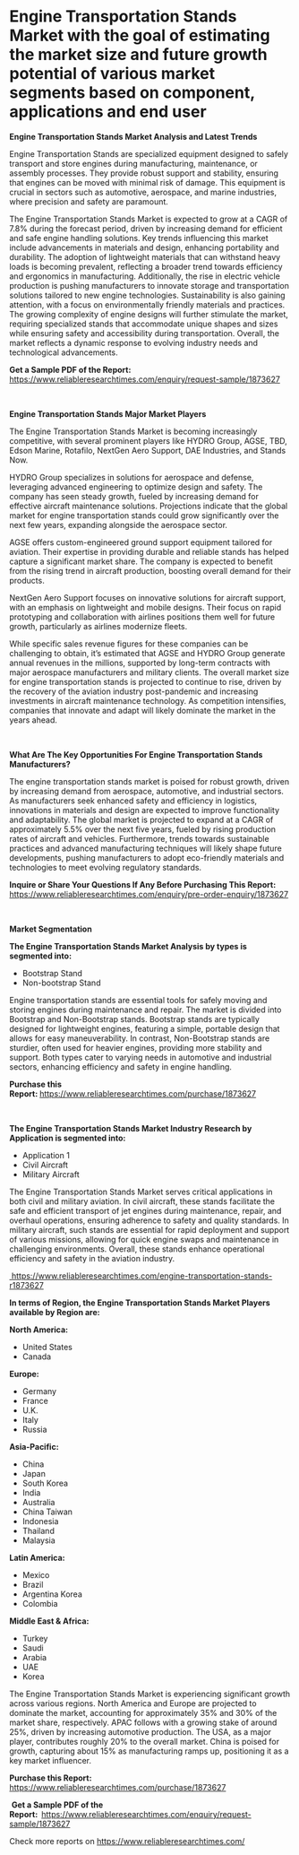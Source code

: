 <p><h1>Engine Transportation Stands Market with the goal of estimating the market size and future growth potential of various market segments based on component, applications and end user</h1></p><p><strong>Engine Transportation Stands Market Analysis and Latest Trends</strong></p>
<p><p>Engine Transportation Stands are specialized equipment designed to safely transport and store engines during manufacturing, maintenance, or assembly processes. They provide robust support and stability, ensuring that engines can be moved with minimal risk of damage. This equipment is crucial in sectors such as automotive, aerospace, and marine industries, where precision and safety are paramount.</p><p>The Engine Transportation Stands Market is expected to grow at a CAGR of 7.8% during the forecast period, driven by increasing demand for efficient and safe engine handling solutions. Key trends influencing this market include advancements in materials and design, enhancing portability and durability. The adoption of lightweight materials that can withstand heavy loads is becoming prevalent, reflecting a broader trend towards efficiency and ergonomics in manufacturing. Additionally, the rise in electric vehicle production is pushing manufacturers to innovate storage and transportation solutions tailored to new engine technologies. Sustainability is also gaining attention, with a focus on environmentally friendly materials and practices. The growing complexity of engine designs will further stimulate the market, requiring specialized stands that accommodate unique shapes and sizes while ensuring safety and accessibility during transportation. Overall, the market reflects a dynamic response to evolving industry needs and technological advancements.</p></p>
<p><strong>Get a Sample PDF of the Report:&nbsp;</strong> <a href="https://www.reliableresearchtimes.com/enquiry/request-sample/1873627?utm_campaign=3252&utm_medium=2&utm_source=Github&utm_content=ia&utm_term=08042025&utm_id=engine-transportation-stands">https://www.reliableresearchtimes.com/enquiry/request-sample/1873627</a></p>
<p>&nbsp;</p>
<p><strong>Engine Transportation Stands Major Market Players</strong></p>
<p><p>The Engine Transportation Stands Market is becoming increasingly competitive, with several prominent players like HYDRO Group, AGSE, TBD, Edson Marine, Rotafilo, NextGen Aero Support, DAE Industries, and Stands Now.</p><p>HYDRO Group specializes in solutions for aerospace and defense, leveraging advanced engineering to optimize design and safety. The company has seen steady growth, fueled by increasing demand for effective aircraft maintenance solutions. Projections indicate that the global market for engine transportation stands could grow significantly over the next few years, expanding alongside the aerospace sector.</p><p>AGSE offers custom-engineered ground support equipment tailored for aviation. Their expertise in providing durable and reliable stands has helped capture a significant market share. The company is expected to benefit from the rising trend in aircraft production, boosting overall demand for their products.</p><p>NextGen Aero Support focuses on innovative solutions for aircraft support, with an emphasis on lightweight and mobile designs. Their focus on rapid prototyping and collaboration with airlines positions them well for future growth, particularly as airlines modernize fleets.</p><p>While specific sales revenue figures for these companies can be challenging to obtain, it’s estimated that AGSE and HYDRO Group generate annual revenues in the millions, supported by long-term contracts with major aerospace manufacturers and military clients. The overall market size for engine transportation stands is projected to continue to rise, driven by the recovery of the aviation industry post-pandemic and increasing investments in aircraft maintenance technology. As competition intensifies, companies that innovate and adapt will likely dominate the market in the years ahead.</p></p>
<p>&nbsp;</p>
<p><strong>What Are The Key Opportunities For Engine Transportation Stands Manufacturers?</strong></p>
<p><p>The engine transportation stands market is poised for robust growth, driven by increasing demand from aerospace, automotive, and industrial sectors. As manufacturers seek enhanced safety and efficiency in logistics, innovations in materials and design are expected to improve functionality and adaptability. The global market is projected to expand at a CAGR of approximately 5.5% over the next five years, fueled by rising production rates of aircraft and vehicles. Furthermore, trends towards sustainable practices and advanced manufacturing techniques will likely shape future developments, pushing manufacturers to adopt eco-friendly materials and technologies to meet evolving regulatory standards.</p></p>
<p><strong>Inquire or Share Your Questions If Any Before Purchasing This Report:</strong> <a href="https://www.reliableresearchtimes.com/enquiry/pre-order-enquiry/1873627?utm_campaign=3252&utm_medium=2&utm_source=Github&utm_content=ia&utm_term=08042025&utm_id=engine-transportation-stands">https://www.reliableresearchtimes.com/enquiry/pre-order-enquiry/1873627</a></p>
<p>&nbsp;</p>
<p><strong>Market Segmentation</strong></p>
<p><strong>The Engine Transportation Stands Market Analysis by types is segmented into:</strong></p>
<p><ul><li>Bootstrap Stand</li><li>Non-bootstrap Stand</li></ul></p>
<p><p>Engine transportation stands are essential tools for safely moving and storing engines during maintenance and repair. The market is divided into Bootstrap and Non-Bootstrap stands. Bootstrap stands are typically designed for lightweight engines, featuring a simple, portable design that allows for easy maneuverability. In contrast, Non-Bootstrap stands are sturdier, often used for heavier engines, providing more stability and support. Both types cater to varying needs in automotive and industrial sectors, enhancing efficiency and safety in engine handling.</p></p>
<p><strong>Purchase this Report:&nbsp;</strong><a href="https://www.reliableresearchtimes.com/purchase/1873627?utm_campaign=3252&utm_medium=2&utm_source=Github&utm_content=ia&utm_term=08042025&utm_id=engine-transportation-stands">https://www.reliableresearchtimes.com/purchase/1873627</a></p>
<p>&nbsp;</p>
<p><strong>The Engine Transportation Stands Market Industry Research by Application is segmented into:</strong></p>
<p><ul><li>Application 1</li><li>Civil Aircraft</li><li>Military Aircraft</li></ul></p>
<p><p>The Engine Transportation Stands Market serves critical applications in both civil and military aviation. In civil aircraft, these stands facilitate the safe and efficient transport of jet engines during maintenance, repair, and overhaul operations, ensuring adherence to safety and quality standards. In military aircraft, such stands are essential for rapid deployment and support of various missions, allowing for quick engine swaps and maintenance in challenging environments. Overall, these stands enhance operational efficiency and safety in the aviation industry.</p></p>
<p><a href="https://www.reliableresearchtimes.com/engine-transportation-stands-r1873627?utm_campaign=3252&utm_medium=2&utm_source=Github&utm_content=ia&utm_term=08042025&utm_id=engine-transportation-stands">&nbsp;https://www.reliableresearchtimes.com/engine-transportation-stands-r1873627</a></p>
<p><strong>In terms of Region, the Engine Transportation Stands Market Players available by Region are:</strong></p>
<p>
    <p> <strong> North America: </strong>
        <ul>
            <li>United States</li>
            <li>Canada</li>
        </ul>
        </p> 
    <p> <strong> Europe: </strong>
        <ul>
            <li>Germany</li>
            <li>France</li>
            <li>U.K.</li>
            <li>Italy</li>
            <li>Russia</li>
        </ul>
        </p> 
    <p> <strong> Asia-Pacific: </strong>
        <ul>
            <li>China</li>
            <li>Japan</li>
            <li>South Korea</li>
            <li>India</li>
            <li>Australia</li>
            <li>China Taiwan</li>
            <li>Indonesia</li>
            <li>Thailand</li>
            <li>Malaysia</li>
        </ul>
        </p> 
    <p> <strong> Latin America: </strong>
        <ul>
            <li>Mexico</li>
            <li>Brazil</li>
            <li>Argentina Korea</li>
            <li>Colombia</li>
        </ul>
        </p> 
    <p> <strong> Middle East & Africa: </strong>
        <ul>
            <li>Turkey</li>
            <li>Saudi</li>
            <li>Arabia</li>
            <li>UAE</li>
            <li>Korea</li>
        </ul>
    </p>
    </p>
<p><p>The Engine Transportation Stands Market is experiencing significant growth across various regions. North America and Europe are projected to dominate the market, accounting for approximately 35% and 30% of the market share, respectively. APAC follows with a growing stake of around 25%, driven by increasing automotive production. The USA, as a major player, contributes roughly 20% to the overall market. China is poised for growth, capturing about 15% as manufacturing ramps up, positioning it as a key market influencer.</p></p>
<p><strong>Purchase this Report: </strong><a href="https://www.reliableresearchtimes.com/purchase/1873627?utm_campaign=3252&utm_medium=2&utm_source=Github&utm_content=ia&utm_term=08042025&utm_id=engine-transportation-stands">https://www.reliableresearchtimes.com/purchase/1873627</a></p>
<p>&nbsp;<strong>Get a Sample PDF of the Report:&nbsp;&nbsp;</strong><a href="https://www.reliableresearchtimes.com/enquiry/request-sample/1873627?utm_campaign=3252&utm_medium=2&utm_source=Github&utm_content=ia&utm_term=08042025&utm_id=engine-transportation-stands">https://www.reliableresearchtimes.com/enquiry/request-sample/1873627</a></p>
<p><strong></strong></p>
<p>Check more reports on <a href="https://www.reliableresearchtimes.com/?utm_campaign=3252&utm_medium=2&utm_source=Github&utm_content=ia&utm_term=08042025&utm_id=engine-transportation-stands">https://www.reliableresearchtimes.com/</a></p>
